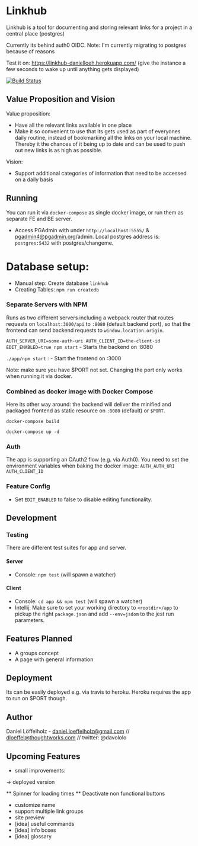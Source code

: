 # Linkhub  
Linkhub is a tool for documenting and storing relevant links for a project in a central place (postgres)

Currently its behind auth0 OIDC.
Note: I'm currently migrating to postgres because of reasons

Test it on: https://linkhub-danielloeh.herokuapp.com/ (give the instance a few seconds to wake up until anything gets displayed)

[![Build Status](https://travis-ci.org/danielloeh/linkhub.svg?branch=master)](https://travis-ci.org/danielloeh/linkhub)

## Value Proposition and Vision 
Value proposition:
- Have all the relevant links available in one place
- Make it so convenient to use that its gets used as part of everyones daily routine, instead of bookmarking all the links on your local machine. Thereby it the chances of it being up to date and can be used to push out new links is as high as possible.

Vision:
- Support additional categories of information that need to be accessed on a daily basis 

## Running

You can run it via `docker-compose` as single docker image, or run them as separate FE and BE server.

- Access PGAdmin with under `http://localhost:5555/` & pgadmin4@pgadmin.org/admin. Local postgres address is: `postgres:5432` with postgres/changeme.

# Database setup:

- Manual step: Create database `linkhub`
- Creating Tables: `npm run createdb`

### Separate Servers with NPM

Runs as two different servers including a webpack router that routes requests on `localhost:3000/api` to `:8080` (default backend port), so that the frontend can send backend requests to `window.location.origin`.

`AUTH_SERVER_URI=some-auth-uri AUTH_CLIENT_ID=the-client-id EDIT_ENABLED=true npm start` - Starts the backend on :8080

`./app/npm start` : - Start the frontend on :3000

Note: make sure you have $PORT not set. Changing the port only works when running it via docker.
 
### Combined as docker image with Docker Compose

Here its other way around: the backend will deliver the minified and packaged frontend as static resource on `:8080` (default) or `$PORT`.
 
 `docker-compose build`  
 
 `docker-compose up -d` 
 
### Auth 
The app is supporting an OAuth2 flow (e.g. via Auth0). You need to set the environment variables when baking the docker image:
 `AUTH_AUTH_URI`
 `AUTH_CLIENT_ID` 

### Feature Config

* Set `EDIT_ENABLED` to false to disable editing functionality.

## Development

### Testing

There are different test suites for app and server.

#### Server
* Console: `npm test` (will spawn a watcher)

#### Client
* Console: `cd app && npm test` (will spawn a watcher)
* Intellij: Make sure to set your working directory to `<rootdir>/app` to pickup the right `package.json` and add `--env=jsdom` to the jest run parameters.


## Features Planned
- A groups concept
- A page with general information 

## Deployment
Its can be easily deployed e.g. via travis to heroku. Heroku requires the app to run on $PORT though.

## Author
Daniel Löffelholz - daniel.loeffelholz@gmail.com  // dloeffel@thoughtworks.com // twitter: @davololo

## Upcoming Features
* small improvements:

-> deployed version

** Spinner for loading times
** Deactivate non functional buttons
* customize name
* support multiple link groups 
* site preview
* [idea] useful commands
* [idea] info boxes
* [idea] glossary



